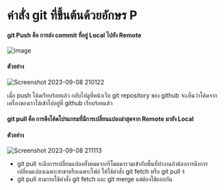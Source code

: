 # คำสั่ง git ที่ขึ้นต้นด้วยอักษร P
#### git Push คือ การส่ง commit ที่อยู่ Local ไปยัง Remote

![image](https://github.com/KanyakornPuengmon/Git_A-Z_Mission_65030018/assets/144195697/f7d5c2c3-95ce-441b-acc5-268326b4fe25)

#### ตัวอย่าง 

![Screenshot 2023-09-08 210122](https://github.com/KanyakornPuengmon/Git_A-Z_Mission_65030018/assets/144195697/dc676f27-af33-45e9-b02e-2427c7b82870)

เมื่อ push โค้ดเรียบร้อยแล้ว กลับไปดูที่หน้าเว็บ git repository ของ github จะเห็นว่าโค้ดจากเครื่องของเราได้เข้าไปอยู่ที่ github เรียบร้อยแล้ว

#### git pull คือ การดึงโค้ดโปรแกรมที่มีการเปลี่ยนแปลงล่าสุดจาก Remote มายัง Local

#### ตัวอย่าง 

![Screenshot 2023-09-08 211113](https://github.com/KanyakornPuengmon/Git_A-Z_Mission_65030018/assets/144195697/663bbb19-ca22-4747-a60c-bb59b5b7055e)

- git pull จะดึงการเปลี่ยนแปลงทั้งหมดจากรีโมตมารวมเข้ากับพื้นที่ทำงานถ้าต้องการดึงการเปลี่ยนแปลงเฉพาะสาขาหรือเฉพาะไฟล์ ให้ใช้คำสั่ง git fetch หรือ git pull ร่
- git pull สามารถใช้คำสั่ง git fetch และ git merge แต่ต้องใช้แยกกัน





